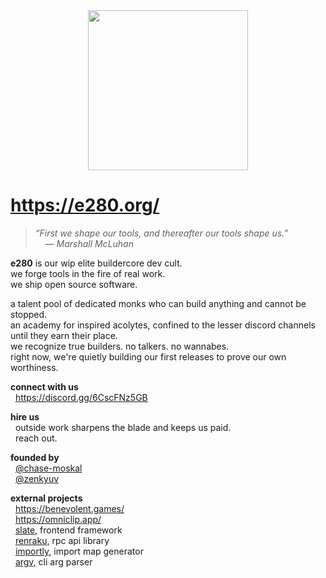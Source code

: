 
<div align="center"><img alt="" width=256 src="../assets/e.big.avif"/></div>

# https://e280.org/

> *“First we shape our tools, and thereafter our tools shape us.”*  
> &nbsp; &nbsp; — *Marshall McLuhan*

**e280** is our wip elite buildercore dev cult.  
we forge tools in the fire of real work.  
we ship open source software.  

a talent pool of dedicated monks who can build anything and cannot be stopped.  
an academy for inspired acolytes, confined to the lesser discord channels until they earn their place.  
we recognize true builders. no talkers. no wannabes.  
right now, we're quietly building our first releases to prove our own worthiness.  

**connect with us**  
&nbsp; https://discord.gg/6CscFNz5GB  

**hire us**  
&nbsp; outside work sharpens the blade and keeps us paid.  
&nbsp; reach out.  

**founded by**  
&nbsp; [@chase-moskal](https://github.com/chase-moskal)  
&nbsp; [@zenkyuv](https://github.com/zenkyuv)  

**external projects**  
&nbsp; https://benevolent.games/  
&nbsp; https://omniclip.app/  
&nbsp; [slate,](https://github.com/benevolent-games/slate) frontend framework  
&nbsp; [renraku,](https://github.com/chase-moskal/renraku) rpc api library  
&nbsp; [importly,](https://github.com/chase-moskal/importly) import map generator  
&nbsp; [argv,](https://github.com/benevolent-games/argv) cli arg parser  

